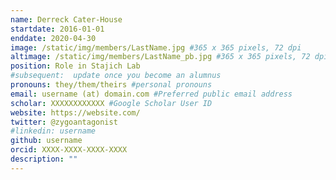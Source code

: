 ```yaml
---
name: Derreck Cater-House
startdate: 2016-01-01
enddate: 2020-04-30
image: /static/img/members/LastName.jpg #365 x 365 pixels, 72 dpi
altimage: /static/img/members/LastName_pb.jpg #365 x 365 pixels, 72 dpi
position: Role in Stajich Lab
#subsequent:  update once you become an alumnus
pronouns: they/them/theirs #personal pronouns
email: username (at) domain.com #Preferred public email address
scholar: XXXXXXXXXXXX #Google Scholar User ID
website: https://website.com/
twitter: @zygoantagonist
#linkedin: username
github: username
orcid: XXXX-XXXX-XXXX-XXXX
description: ""
---
```

